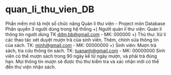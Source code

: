 # quan_li_thu_vien_DB
Phần mềm mô tả một số chức năng Quản lí thư viện - Project môn Database 
Phân quyền 3 người dùng trong hệ thống
  +) Người quản lí thư viện: Quản lí thông tin người dùng
  TK ddm.bb@gmail.com - MK: 000000
  +) Thủ thư: Xử lí các thao tác xét duyệt mượn trả của sinh viên, 
              Thêm, chỉnh sửa thông tin của sách.
  TK: minh@gmail.com - MK: 00000000
  +) Sinh viên: Mượn trả sách, tra cứu thông tin sách.
  TK: tuananh@gmail.com - MK: 00000000
Sinh viên có thể mượn sách trong 90 ngày kể từ ngày mượn, và phải trả đúng hạn. 
Mọi thông tin mượn sẽ được thủ thư kiểm tra và xác nhận mới có thể đến thư viện nhận sách.
